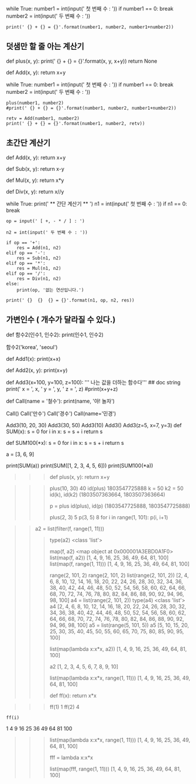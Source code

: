while True:
    number1 = int(input(' 첫 번째 수 : '))
    if number1 == 0:
        break
    number2 = int(input(' 두 번째 수 : '))

    print(' {} + {} = {}'.format(number1, number2, number1+number2))




## 덧샘만 할 줄 아는 계산기

def plus(x, y):
    print(' {} + {} = {}'.format(x, y, x+y))
    return None

def Add(x, y):
    return x+y

while True:
    number1 = int(input(' 첫 번째 수 : '))
    if number1 == 0:
        break
    number2 = int(input(' 두 번째 수 : '))

    plus(number1, number2)
    #print(' {} + {} = {}'.format(number1, number2, number1+number2))

    retv = Add(number1, number2)
    print(' {} + {} = {}'.format(number1, number2, retv))



## 초간단 계산기

def Add(x, y):
    return x+y

def Sub(x, y):
    return x-y

def Mul(x, y):
    return x*y

def Div(x, y):
    return x//y

while True:
    print(' ** 간단 계산기 ** ')
    n1 = int(input(' 첫 번째 수 : '))
    if n1 == 0:
        break
    
    op = input(' [ +, - * / ] : ')
    
    n2 = int(input(' 두 번째 수 : '))

    if op == '+':
        res = Add(n1, n2)
    elif op == '-':
        res = Sub(n1, n2)
    elif op == '*':
        res = Mul(n1, n2)
    elif op == '/':
        res = Div(n1, n2)
    else:
        print(op, '없는 연산입니다.')

    print(' {}  {}  {} = {}'.format(n1, op, n2, res))
## 가변인수 ( 개수가 달라질 수 있다.)

def 함수2(인수1, 인수2):
    print(인수1, 인수2)

함수2('korea', 'seoul')


def Add1(x):
    print(x+x)

def Add2(x, y):
    print(x+y)

def Add3(x=100, y=100, z=100):
    ''' 나는 값을 더하는 함수다'''  ## doc string
    print(' x = ', x, ' y = ', y, ' z = ', z)
    #print(x+y+z)

def Call(name = '철수'):
    print(name, '야!  놀자')

Call()
Call('만수')
Call('경수')
Call(name='민경')


Add3(10, 20, 30)
Add3(30, 50)
Add3(10)
Add3()
Add3(z=5, x=7, y=3)
def SUM(x):
    s = 0
    for i in x:
        s = s + i
    return s

def SUM100(*x):
    s = 0
    for i in x:
        s = s + i
    return s
      
a = [3, 6, 9]

print(SUM(a))
print(SUM([1, 2, 3, 4, 5, 6]))
print(SUM100(*a))
>>> def plus(x, y):
	return x+y

>>> plus(10, 30)
40
>>> id(plus)
1803547725888
>>> k = 50
>>> k2 = 50
>>> id(k), id(k2)
(1803507363664, 1803507363664)
>>> 
>>> p = plus
>>> id(plus), id(p)
(1803547725888, 1803547725888)
>>> 
>>> plus(2, 3)
5
>>> p(3, 5)
8
>>> for i in range(1, 101):
	p(i, i+1)



>> a2 = list(filter(f, range(1, 11)))
>>> type(a2)
<class 'list'>
>>> 
>>> map(f, a2)
<map object at 0x000001A3EBD0A1F0>
>>> list(map(f, a2))
[1, 4, 9, 16, 25, 36, 49, 64, 81, 100]
>>> list(map(f, range(1, 11)))
[1, 4, 9, 16, 25, 36, 49, 64, 81, 100]
>>> 
>>> range(2, 101, 2)
range(2, 101, 2)
>>> list(range(2, 101, 2))
[2, 4, 6, 8, 10, 12, 14, 16, 18, 20, 22, 24, 26, 28, 30, 32, 34, 36, 38, 40, 42, 44, 46, 48, 50, 52, 54, 56, 58, 60, 62, 64, 66, 68, 70, 72, 74, 76, 78, 80, 82, 84, 86, 88, 90, 92, 94, 96, 98, 100]
>>> a4 = list(range(2, 101, 2))
>>> type(a4)
<class 'list'>
>>> a4
[2, 4, 6, 8, 10, 12, 14, 16, 18, 20, 22, 24, 26, 28, 30, 32, 34, 36, 38, 40, 42, 44, 46, 48, 50, 52, 54, 56, 58, 60, 62, 64, 66, 68, 70, 72, 74, 76, 78, 80, 82, 84, 86, 88, 90, 92, 94, 96, 98, 100]
>>> a5 = list(range(5, 101, 5))
>>> a5
[5, 10, 15, 20, 25, 30, 35, 40, 45, 50, 55, 60, 65, 70, 75, 80, 85, 90, 95, 100]
>>> 
>>> list(map(lambda x:x*x, a2))
[1, 4, 9, 16, 25, 36, 49, 64, 81, 100]
>>> 
>>> a2
[1, 2, 3, 4, 5, 6, 7, 8, 9, 10]
>>> 
>>> list(map(lambda x:x*x, range(1, 11)))
[1, 4, 9, 16, 25, 36, 49, 64, 81, 100]
>>> 
>>> def  ff(x):
	return x*x

>>> ff(1)
1
>>> ff(2)
4




	ff(i)

	
1
4
9
16
25
36
49
64
81
100
>>> list(map(lambda x:x*x, range(1, 11)))
[1, 4, 9, 16, 25, 36, 49, 64, 81, 100]
>>> 
>>> fff = lambda x:x*x
>>> 
>>> list(map(fff, range(1, 11)))
[1, 4, 9, 16, 25, 36, 49, 64, 81, 100]
>>> 

